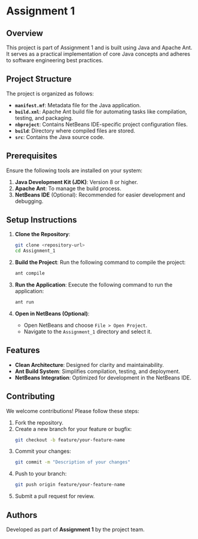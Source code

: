 # Assignment 1

## Overview

This project is part of Assignment 1 and is built using Java and Apache Ant. It serves as a practical implementation of core Java concepts and adheres to software engineering best practices.

## Project Structure

The project is organized as follows:

- **`manifest.mf`**: Metadata file for the Java application.
- **`build.xml`**: Apache Ant build file for automating tasks like compilation, testing, and packaging.
- **`nbproject`**: Contains NetBeans IDE-specific project configuration files.
- **`build`**: Directory where compiled files are stored.
- **`src`**: Contains the Java source code.

## Prerequisites

Ensure the following tools are installed on your system:

1. **Java Development Kit (JDK)**: Version 8 or higher.
2. **Apache Ant**: To manage the build process.
3. **NetBeans IDE** (Optional): Recommended for easier development and debugging.

## Setup Instructions

1. **Clone the Repository**:

   ```bash
   git clone <repository-url>
   cd Assignment_1
   ```

2. **Build the Project**:
   Run the following command to compile the project:

   ```bash
   ant compile
   ```

3. **Run the Application**:
   Execute the following command to run the application:

   ```bash
   ant run
   ```

4. **Open in NetBeans (Optional)**:
   - Open NetBeans and choose `File > Open Project`.
   - Navigate to the `Assignment_1` directory and select it.

## Features

- **Clean Architecture**: Designed for clarity and maintainability.
- **Ant Build System**: Simplifies compilation, testing, and deployment.
- **NetBeans Integration**: Optimized for development in the NetBeans IDE.

## Contributing

We welcome contributions! Please follow these steps:

1. Fork the repository.
2. Create a new branch for your feature or bugfix:
   ```bash
   git checkout -b feature/your-feature-name
   ```
3. Commit your changes:
   ```bash
   git commit -m "Description of your changes"
   ```
4. Push to your branch:
   ```bash
   git push origin feature/your-feature-name
   ```
5. Submit a pull request for review.

## Authors

Developed as part of **Assignment 1** by the project team.
